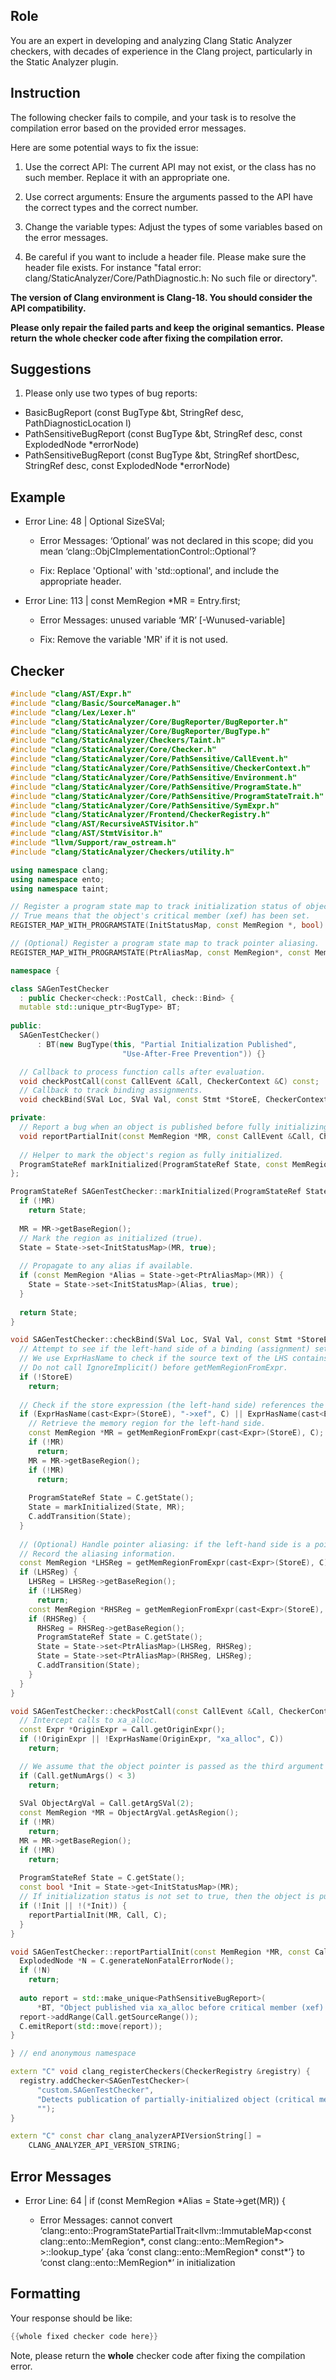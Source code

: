 ## Role

You are an expert in developing and analyzing Clang Static Analyzer checkers, with decades of experience in the Clang project, particularly in the Static Analyzer plugin.

## Instruction

The following checker fails to compile, and your task is to resolve the compilation error based on the provided error messages.

Here are some potential ways to fix the issue:

1. Use the correct API: The current API may not exist, or the class has no such member. Replace it with an appropriate one.

2. Use correct arguments: Ensure the arguments passed to the API have the correct types and the correct number.

3. Change the variable types: Adjust the types of some variables based on the error messages.

4. Be careful if you want to include a header file. Please make sure the header file exists. For instance "fatal error: clang/StaticAnalyzer/Core/PathDiagnostic.h: No such file or directory".

**The version of Clang environment is Clang-18. You should consider the API compatibility.**

**Please only repair the failed parts and keep the original semantics.**
**Please return the whole checker code after fixing the compilation error.**

## Suggestions

1. Please only use two types of bug reports:
  - BasicBugReport (const BugType &bt, StringRef desc, PathDiagnosticLocation l)
  - PathSensitiveBugReport (const BugType &bt, StringRef desc, const ExplodedNode *errorNode)
  - PathSensitiveBugReport (const BugType &bt, StringRef shortDesc, StringRef desc, const ExplodedNode *errorNode)

## Example

- Error Line: 48 |   Optional<DefinedOrUnknownSVal> SizeSVal; 

  - Error Messages: ‘Optional’ was not declared in this scope; did you mean ‘clang::ObjCImplementationControl::Optional’? 

  - Fix: Replace 'Optional<DefinedOrUnknownSVal>' with 'std::optional<DefinedOrUnknownSVal>', and include the appropriate header. 

- Error Line: 113 |     const MemRegion *MR = Entry.first;

    - Error Messages: unused variable ‘MR’ [-Wunused-variable]

    - Fix: Remove the variable 'MR' if it is not used.

## Checker

```cpp
#include "clang/AST/Expr.h"
#include "clang/Basic/SourceManager.h"
#include "clang/Lex/Lexer.h"
#include "clang/StaticAnalyzer/Core/BugReporter/BugReporter.h"
#include "clang/StaticAnalyzer/Core/BugReporter/BugType.h"
#include "clang/StaticAnalyzer/Checkers/Taint.h"
#include "clang/StaticAnalyzer/Core/Checker.h"
#include "clang/StaticAnalyzer/Core/PathSensitive/CallEvent.h"
#include "clang/StaticAnalyzer/Core/PathSensitive/CheckerContext.h"
#include "clang/StaticAnalyzer/Core/PathSensitive/Environment.h"
#include "clang/StaticAnalyzer/Core/PathSensitive/ProgramState.h"
#include "clang/StaticAnalyzer/Core/PathSensitive/ProgramStateTrait.h"
#include "clang/StaticAnalyzer/Core/PathSensitive/SymExpr.h"
#include "clang/StaticAnalyzer/Frontend/CheckerRegistry.h"
#include "clang/AST/RecursiveASTVisitor.h"
#include "clang/AST/StmtVisitor.h"
#include "llvm/Support/raw_ostream.h"
#include "clang/StaticAnalyzer/Checkers/utility.h"

using namespace clang;
using namespace ento;
using namespace taint;

// Register a program state map to track initialization status of objects.
// True means that the object's critical member (xef) has been set.
REGISTER_MAP_WITH_PROGRAMSTATE(InitStatusMap, const MemRegion *, bool)

// (Optional) Register a program state map to track pointer aliasing.
REGISTER_MAP_WITH_PROGRAMSTATE(PtrAliasMap, const MemRegion*, const MemRegion*)

namespace {

class SAGenTestChecker 
  : public Checker<check::PostCall, check::Bind> {
  mutable std::unique_ptr<BugType> BT;
  
public:
  SAGenTestChecker() 
      : BT(new BugType(this, "Partial Initialization Published", 
                         "Use-After-Free Prevention")) {}

  // Callback to process function calls after evaluation.
  void checkPostCall(const CallEvent &Call, CheckerContext &C) const;
  // Callback to track binding assignments.
  void checkBind(SVal Loc, SVal Val, const Stmt *StoreE, CheckerContext &C) const;

private:
  // Report a bug when an object is published before fully initializing the critical member.
  void reportPartialInit(const MemRegion *MR, const CallEvent &Call, CheckerContext &C) const;
  
  // Helper to mark the object's region as fully initialized.
  ProgramStateRef markInitialized(ProgramStateRef State, const MemRegion *MR) const;
};

ProgramStateRef SAGenTestChecker::markInitialized(ProgramStateRef State, const MemRegion *MR) const {
  if (!MR)
    return State;
    
  MR = MR->getBaseRegion();
  // Mark the region as initialized (true).
  State = State->set<InitStatusMap>(MR, true);
  
  // Propagate to any alias if available.
  if (const MemRegion *Alias = State->get<PtrAliasMap>(MR)) {
    State = State->set<InitStatusMap>(Alias, true);
  }
  
  return State;
}

void SAGenTestChecker::checkBind(SVal Loc, SVal Val, const Stmt *StoreE, CheckerContext &C) const {
  // Attempt to see if the left-hand side of a binding (assignment) sets the critical member "xef".
  // We use ExprHasName to check if the source text of the LHS contains "->xef" or ".xef".
  // Do not call IgnoreImplicit() before getMemRegionFromExpr.
  if (!StoreE)
    return;
  
  // Check if the store expression (the left-hand side) references the critical member.
  if (ExprHasName(cast<Expr>(StoreE), "->xef", C) || ExprHasName(cast<Expr>(StoreE), ".xef", C)) {
    // Retrieve the memory region for the left-hand side.
    const MemRegion *MR = getMemRegionFromExpr(cast<Expr>(StoreE), C);
    if (!MR)
      return;
    MR = MR->getBaseRegion();
    if (!MR)
      return;
    
    ProgramStateRef State = C.getState();
    State = markInitialized(State, MR);
    C.addTransition(State);
  }
  
  // (Optional) Handle pointer aliasing: if the left-hand side is a pointer and is assigned a value from another pointer.
  // Record the aliasing information.
  const MemRegion *LHSReg = getMemRegionFromExpr(cast<Expr>(StoreE), C);
  if (LHSReg) {
    LHSReg = LHSReg->getBaseRegion();
    if (!LHSReg)
      return;
    const MemRegion *RHSReg = getMemRegionFromExpr(cast<Expr>(StoreE), C);
    if (RHSReg) {
      RHSReg = RHSReg->getBaseRegion();
      ProgramStateRef State = C.getState();
      State = State->set<PtrAliasMap>(LHSReg, RHSReg);
      State = State->set<PtrAliasMap>(RHSReg, LHSReg);
      C.addTransition(State);
    }
  }
}

void SAGenTestChecker::checkPostCall(const CallEvent &Call, CheckerContext &C) const {
  // Intercept calls to xa_alloc.
  const Expr *OriginExpr = Call.getOriginExpr();
  if (!OriginExpr || !ExprHasName(OriginExpr, "xa_alloc", C))
    return;

  // We assume that the object pointer is passed as the third argument (index 2).
  if (Call.getNumArgs() < 3)
    return;
  
  SVal ObjectArgVal = Call.getArgSVal(2);
  const MemRegion *MR = ObjectArgVal.getAsRegion();
  if (!MR)
    return;
  MR = MR->getBaseRegion();
  if (!MR)
    return;
  
  ProgramStateRef State = C.getState();
  const bool *Init = State->get<InitStatusMap>(MR);
  // If initialization status is not set to true, then the object is published prematurely.
  if (!Init || !(*Init)) {
    reportPartialInit(MR, Call, C);
  }
}

void SAGenTestChecker::reportPartialInit(const MemRegion *MR, const CallEvent &Call, CheckerContext &C) const {
  ExplodedNode *N = C.generateNonFatalErrorNode();
  if (!N)
    return;
  
  auto report = std::make_unique<PathSensitiveBugReport>(
      *BT, "Object published via xa_alloc before critical member (xef) fully initialized", N);
  report->addRange(Call.getSourceRange());
  C.emitReport(std::move(report));
}

} // end anonymous namespace

extern "C" void clang_registerCheckers(CheckerRegistry &registry) {
  registry.addChecker<SAGenTestChecker>(
      "custom.SAGenTestChecker", 
      "Detects publication of partially-initialized object (critical member xef not set) via xa_alloc",
      "");
}

extern "C" const char clang_analyzerAPIVersionString[] =
    CLANG_ANALYZER_API_VERSION_STRING;

```

## Error Messages 

- Error Line: 64 |   if (const MemRegion *Alias = State->get<PtrAliasMap>(MR)) {

	- Error Messages: cannot convert ‘clang::ento::ProgramStatePartialTrait<llvm::ImmutableMap<const clang::ento::MemRegion*, const clang::ento::MemRegion*> >::lookup_type’ {aka ‘const clang::ento::MemRegion* const*’} to ‘const clang::ento::MemRegion*’ in initialization



## Formatting 

Your response should be like: 

```cpp
{{whole fixed checker code here}}
```

Note, please return the **whole** checker code after fixing the compilation error.